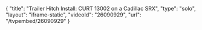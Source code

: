 {
    "title": "Trailer Hitch Install: CURT 13002 on a Cadillac SRX",
    "type": "solo",
    "layout": "iframe-static",
    "videoId": "26090929",
    "url": "\/tvpembed\/26090929"
}